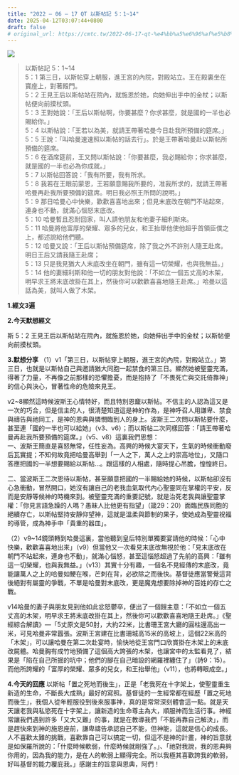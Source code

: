```yaml
---
title: "2022 – 06 – 17 QT 以斯帖記 5：1~14"
date: 2025-04-12T03:07:44+0800
draft: false
# original_url: https://cmtc.tw/2022-06-17-qt-%e4%bb%a5%e6%96%af%e5%b8%96%e8%a8%98-5%ef%bc%9a114
---
```


![](/images/qt.jpg)
> 以斯帖記 5：1\~14  
> 5：1 第三日，以斯帖穿上朝服，進王宮的內院，對殿站立。王在殿裏坐在寶座上，對著殿門。  
> 5：2 王見王后以斯帖站在院內，就施恩於她，向她伸出手中的金杖；以斯帖便向前摸杖頭。  
> 5：3 王對她說：「王后以斯帖啊，你要甚麼？你求甚麼，就是國的一半也必賜給你。」  
> 5：4 以斯帖說：「王若以為美，就請王帶著哈曼今日赴我所預備的筵席。」  
> 5：5 王說：「叫哈曼速速照以斯帖的話去行」。於是王帶著哈曼赴以斯帖所預備的筵席。  
> 5：6 在酒席筵前，王又問以斯帖說：「你要甚麼，我必賜給你；你求甚麼，就是國的一半也必為你成就。」  
> 5：7 以斯帖回答說：「我有所要，我有所求。  
> 5：8 我若在王眼前蒙恩，王若願意賜我所要的，准我所求的，就請王帶著哈曼再赴我所要預備的筵席。明日我必照王所問的說明。」  
> 5：9 那日哈曼心中快樂，歡歡喜喜地出來；但見末底改在朝門不站起來，連身也不動，就滿心惱怒末底改。  
> 5：10 哈曼暫且忍耐回家，叫人請他朋友和他妻子細利斯來。  
> 5：11 哈曼將他富厚的榮耀、眾多的兒女，和王抬舉他使他超乎首領臣僕之上，都述說給他們聽。  
> 5：12 哈曼又說：「王后以斯帖預備筵席，除了我之外不許別人隨王赴席。明日王后又請我隨王赴席；  
> 5：13 只是我見猶大人末底改坐在朝門，雖有這一切榮耀，也與我無益。」  
> 5：14 他的妻細利斯和他一切的朋友對他說：「不如立一個五丈高的木架，明早求王將末底改掛在其上，然後你可以歡歡喜喜地隨王赴席。」哈曼以這話為美，就叫人做了木架。

**1.經文3遍**

**2.今天默想經文**
  
斯 5：2 王見王后以斯帖站在院內，就施恩於她，向她伸出手中的金杖；以斯帖便向前摸杖頭。

**3.默想分享**
（1）v1「第三日，以斯帖穿上朝服，進王宮的內院，對殿站立。」第三日，也就是以斯帖自己與邀請猶大同胞一起禁食的第三日。顯然她被聖靈充滿，得著了力量，不再像之前那樣的恐懼擔憂，而是抱持了「不畏死亡與交託倚靠神」的信心與決心，冒著性命的危險來見王。

v2\~8顯然這時候波斯王心情特好，而且特別恩竉以斯帖。不信主的人認為這又是一次的巧合，但是信主的人，很清楚知道這是神的作為，是神呼召人用謙卑、禁食與禱告與祂同工，是神的恩典與憐憫臨到人的身上。波斯王二次問以斯帖要什麼，甚至連「國的一半也可以給她」（v3、v6）；而以斯帖二次同樣回答：「請王帶著哈曼再赴我所要預備的筵席。」（v5、v8）這裏我們思想：  
一、波斯王簡直是喜怒無常，任性妄為。高興的時候大宴天下，生氣的時候衝動廢后瓦實提；不知何故竟把哈曼高舉到「一人之下，萬人之上的崇高地位」，又隨口答應把國的一半想要賜給以斯帖…。跟這樣的人相處，隨時提心吊膽，惶惶終日。

二、當波斯王二次恩待以斯帖，甚至願意把國的一半賜給她的時候，以斯帖卻沒有心急衝動，冒然開口，她沒有讓自己的老我血氣取代內心聖靈同在掌權的平安，反而是安靜等候神的時機來到。被聖靈充滿的重要記號，就是治死老我與讓聖靈掌權：「你見言語急躁的人嗎？愚昧人比他更有指望」（箴29：20）面臨民族同胞的絕續存亡，以斯帖堅持安靜仰望神，這就是溫柔與節制的果子，使她成為聖靈祝福的導管，成為神手中「貴重的器皿」。

（2）v9\~14鏡頭轉到哈曼這裏，當他聽到皇后特別單獨要宴請他的時候：「心中快樂，歡歡喜喜地出來」（v9）但當他又一次看見末底改無視於他：「見末底改在朝門不站起來，連身也不動」，就滿心惱怒，甚至這惱怒超過了先前的高興：「雖有這一切榮耀，也與我無益。」（v13）其實十分有趣，一個名不見經傳的末底改，竟能讓萬人之上的哈曼如鯁在喉，芒刺在背，必欲除之而後快。基督徒應當警覺這背後絕對有屬靈的爭戰，不單是哈曼對末底改，更是魔鬼想要除掉神的百姓的存亡之戰。

v14哈曼的妻子與朋友見到他如此忿怒鬱卒，便出了一個餿主意：「不如立一個五丈高的木架，明早求王將末底改掛在其上，然後你可以歡歡喜喜地隨王赴席。」《聖經綜合解讀》—「5丈原文是50肘，大約22米，比書珊王宮大廳的圓柱還高出一米，可見哈曼非常囂張。波斯王宮建在比書珊城高15米的高坡上，這個22米高的「木架」，可以讓哈曼在第二次赴宴時，愉快地從王宮門口欣賞掛在木架上的末底改屍體。哈曼胸有成竹地預備了這個高大誇張的木架，也讓宮中的太監看見了，結果是「陷在自己所掘的坑中；他們的腳在自己暗設的網羅裡纏住了」（詩9：15）。而他所誇耀的「富厚的榮耀、眾多的兒女，和王抬舉他」（v11），也將轉眼成空。」

**4.今天的回應**
以斯帖「置之死地而後生」，正是「老我死在十字架上，使聖靈重生新造的生命，不斷長大成熟」最好的寫照。基督徒的一生經常都在經歷「置之死地而後生」，我個人從年輕服役到後來服事神，真的是常常深刻體會這一點。就是天天讓老我與私慾死在十字架上，讓新造的生命尊主為大，順服神而生活行事。神經常讓我們遇到許多「又大又難」的事，就是在教導我們「不能再靠自己解決」，而是趕快來到神的施恩座前，謙卑禱告承認自己不能，但神能，這就是信心的成長。人不喜歡太難的挑戰，喜歡靠自己可以搞定一切，但這不是神的計畫，神的旨意就是如保羅所說的：「什麼時候軟弱，什麼時候就剛強了。」、「祂對我說，我的恩典夠你用的，因為我的能力，是在人的軟弱上顯得完全。所以我極其喜歡誇我的軟弱，好叫基督的能力覆庇我。」感謝主的旨意與恩典，阿們！
